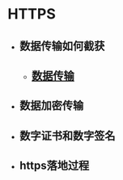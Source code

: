 # HTTPS

* ## 数据传输如何截获

  * ## [数据传输](/network-protocol/chapter0.md)
* ## 数据加密传输

* ## 数字证书和数字签名
* ## https落地过程



